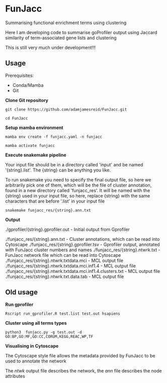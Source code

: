 # FunJacc
Summarising functional enrichment terms using clustering

Here I am developing code to summarise goProfiler output using Jaccard similarity of term-associated gene lists and clustering

This is still very much under development!!!

## Usage

Prerequisites:

- Conda/Mamba
- Git

**Clone Git repository**

`git clone https://github.com/adamjamesreid/FunJacc.git`

`cd FunJacc`

**Setup mamba environment**

`mamba env create -f funjacc.yaml -n funjacc`

`mamba activate funjacc`

**Execute snakemake pipeline**

Your input file should be in a directory called 'input' and be named '{string}.list'. The {string} can be anything you like.

To run snakemake you need to specify the final output file, so here we arbitrarily pick one of them, which will be the file of cluster annotation, found in a new directory called 'funjacc_res'. It will be named with the {string} used in your input file, so here, replace {string} with the same characters that are before '.list' in your input file

`snakemake funjacc_res/{string}.ann.txt`

**Output**

./gprofiler/{string}.gprofiler.out - Initial output from Gprofiler

./funjacc_res/{string}.ann.txt - Cluster annotations, which can be read into Cytoscape
./funjacc_res/{string}.gprofiler.tsv - Gprofiler output, annotated with FunJacc cluster numbers and names
./funjacc_res/{string}.ntwrk.txt - FunJacc network file which can be read into Cytoscape
./funjacc_res/{string}.ntwrk.txtdata.mci - MCL output file
./funjacc_res/{string}.ntwrk.txtdata.mci.inf1.4 - MCL output file
./funjacc_res/{string}.ntwrk.txtdata.mci.inf1.4.clusters.txt - MCL output file
./funjacc_res/{string}.ntwrk.txt.data.tab - MCL output file

## Old usage

**Run gprofiler**

`Rscript run_gprofiler.R test.list test.out hsapiens`

**Cluster using all terms types**

`python3  funjacc.py -g test.out -d GO:BP,GO:MF,GO:CC,CORUM,KEGG,REAC,WP,TF`

**Visualising in Cytoscape**

The Cytoscape style file allows the metadata provided by FunJacc to be used to annotate the network

The *ntwk* output file describes the network, the *ann* file describes the node attributes
